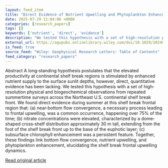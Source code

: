 ```yaml
---
layout: feed_item
title: "Direct Evidence of Nutrient Upwelling and Phytoplankton Enhancement at a Continental Shelf Break"
date: 2025-07-29 11:04:06 +0000
categories: [research_papers]
tags: []
keywords: ['nutrient', 'direct', 'evidence']
description: "We tested this hypothesis with a set of high‐resolution physical and biogeochemical observations from repeated summertime surveys across the Northeast U"
external_url: https://agupubs.onlinelibrary.wiley.com/doi/10.1029/2024GL113870?af=R
is_feed: true
source_feed: "Wiley: Geophysical Research Letters: Table of Contents"
feed_category: "research_papers"
---
```


Abstract A long‐standing hypothesis postulates that the elevated productivity at continental shelf break regions is stimulated by enhanced nutrient supply to the surface sunlit depths, however, direct, quantitative evidence has been lacking. We tested this hypothesis with a set of high‐resolution physical and biogeochemical observations from repeated summertime surveys across the Northeast U.S. continental shelf break front. We found direct evidence during summer at this shelf break frontal region that: (a) near‐bottom flow convergence, a necessary process leading to frontal upwelling, was a common occurrence, happening over 75% of the time; (b) nitrate concentrations were elevated, characterized by a dome‐shaped cross‐shelf distribution approximately 30 m tall, extending from the foot of the shelf break front up to the base of the euphotic layer; (c) subsurface chlorophyll enhancement was a persistent feature. Together, these findings link bottom flow convergence, nutrient upwelling, and phytoplankton enhancement, elucidating the shelf break frontal upwelling dynamics.

[Read original article](https://agupubs.onlinelibrary.wiley.com/doi/10.1029/2024GL113870?af=R)
